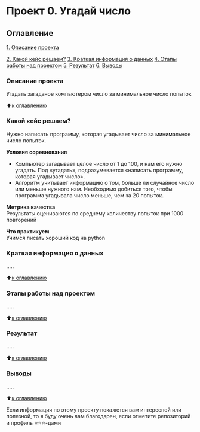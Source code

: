 # Проект 0. Угадай число

## Оглавление

[1. Описание проекта](https://github.com/WhaleTRoll/DS_skillfactory/blob/main/project_0/README.md#Описание-проекта)

[2. Какой кейс решаем?](https://github.com/WhaleTRoll/DS_skillfactory/blob/main/project_0/README.md#Какой-кейс-решаем?)
[3. Краткая информация о данных](https://github.com/WhaleTRoll/DS_skillfactory/blob/main/project_0/README.md#Краткая-информация-о-данных)
[4. Этапы работы над проектом](https://github.com/WhaleTRoll/DS_skillfactory/blob/main/project_0/README.md#Этапы-работы-над-проектом)
[5. Результат](https://github.com/WhaleTRoll/DS_skillfactory/blob/main/project_0/README.md#Результат)
[6. Выводы](https://github.com/WhaleTRoll/DS_skillfactory/blob/main/project_0/README.md#Выводы)


### Описание проекта
Угадать загаданое компьютером число за минимальное число попыток

:arrow_up:[к оглавлению](https://github.com/WhaleTRoll/DS_skillfactory/blob/main/project_0/README.md#Оглавление)

### Какой кейс решаем?
Нужно написать программу, которая угадывает число за минимальное число попыток.

**Условия соревнования**
- Компьютер загадывает целое число от 1 до 100, и нам его нужно угадать. Под «угадать», подразумевается «написать программу, которая угадывает число».
- Алгоритм учитывает информацию о том, больше ли случайное число или меньше нужного нам.
Необходимо добиться того, чтобы программа угадывала число меньше, чем за 20 попыток.

**Метрика качества**     
Результаты оцениваются по среднему количеству попыток при 1000 повторений

**Что практикуем**     
Учимся писать хороший код на python

### Краткая информация о данных
.....

:arrow_up:[к оглавлению](https://github.com/WhaleTRoll/DS_skillfactory/blob/main/project_0/README.md#Оглавление)

### Этапы работы над проектом
.....

:arrow_up:[к оглавлению](https://github.com/WhaleTRoll/DS_skillfactory/blob/main/project_0/README.md#Оглавление)

### Результат
.....

:arrow_up:[к оглавлению](https://github.com/WhaleTRoll/DS_skillfactory/blob/main/project_0/README.md#Оглавление)

### Выводы
.....

:arrow_up:[к оглавлению](https://github.com/WhaleTRoll/DS_skillfactory/blob/main/project_0/README.md#Оглавление)

Если информация по этому проекту покажется вам интересной или полезной, то я буду очень вам благодарен, если отметите репозиторий и профиль ⭐️⭐️⭐️-дами